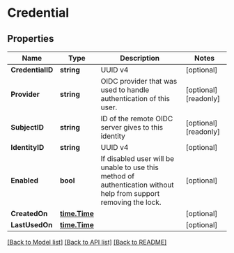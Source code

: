 # Credential

## Properties

Name | Type | Description | Notes
------------ | ------------- | ------------- | -------------
**CredentialID** | **string** | UUID v4 | [optional] 
**Provider** | **string** | OIDC provider that was used to handle authentication of this user. | [optional] [readonly] 
**SubjectID** | **string** | ID of the remote OIDC server gives to this identity | [optional] [readonly] 
**IdentityID** | **string** | UUID v4 | [optional] 
**Enabled** | **bool** | If disabled user will be unable to use this method of authentication without help from support removing the lock. | [optional] 
**CreatedOn** | [**time.Time**](time.Time.md) |  | [optional] 
**LastUsedOn** | [**time.Time**](time.Time.md) |  | [optional] 

[[Back to Model list]](../README.md#documentation-for-models) [[Back to API list]](../README.md#documentation-for-api-endpoints) [[Back to README]](../README.md)


